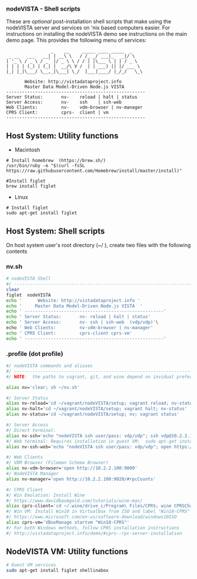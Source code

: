 ### nodeVISTA - Shell scripts
These are *optional* post-installation shell scripts that make using the nodeVISTA server and services on 'nix based computers easier.  For instructions on installing the nodeVISTA demo see instructions on the main demo page.  This provides the following menu of services:

```
                 _    __     _____ ____ _____  _
 _ __   ___   __| | __\ \   / /_ _/ ___|_   _|/ \
| '_ \ / _ \ / _` |/ _ \ \ / / | |\___ \ | | / _ \
| | | | (_) | (_| |  __/\ V /  | | ___) || |/ ___ \
|_| |_|\___/ \__,_|\___| \_/  |___|____/ |_/_/   \_\

       Website: http://vistadataproject.info
       Master Data Model-Driven Node.js VISTA
-----------------------------------------------------
Server Status:       nv-    reload | halt | status
Server Access:       nv-    ssh    | ssh-web
Web Clients:         nv-    vdm-browser | nv-manager
CPRS Client:         cprs-  client | vm
-----------------------------------------------------
```



## Host System: Utility functions
* Macintosh
```
# Install homebrew  (https://brew.sh/)
/usr/bin/ruby -e "$(curl -fsSL https://raw.githubusercontent.com/Homebrew/install/master/install)"

#Install figlet
brew install figlet
```

* Linux
``` 
# Install figlet
sudo apt-get install figlet
```


## Host System: Shell scripts
On host system user's root directory  (~/ ), create two files with the following contents

### nv.sh
``` sh
# nodeVISTA Shell 
#/ ----------------------------------------------------------------------
clear
figlet  nodeVISTA
echo '      Website: http://vistadataproject.info '
echo '     Master Data Model-Driven Node.js VISTA  '
echo ' -----------------------------------------------------'
echo ' Server Status:       nv- reload | halt | status'
echo ' Server Access:       nv- ssh | ssh-web  (vdp/vdp)'\
echo ' Web Clients:         nv-vdm-browser | nv-manager'
echo ' CPRS Client:         cprs-client cprs-vm'
echo ' -----------------------------------------------------'
```



### .profile  (dot profile)
``` sh
#/ nodeVISTA commands and aliases
#/ -----------------------------------------------------------------------
#/ NOTE:  the paths to vagrant, git, and wine depend on invidual preferences. 

alias nv='clear; sh ~/nv.sh'

#/ Server Status
alias nv-reload='cd ~/vagrant/nodeVISTA/setup; vagrant reload; nv-status'
alias nv-halt='cd ~/vagrant/nodeVISTA/setup; vagrant halt; nv-status'
alias nv-status='cd ~/vagrant/nodeVISTA/setup; nv; vagrant status'

#/ Server Access
#/ Direct terminal:
alias nv-ssh='echo "nodeVISTA ssh user/pass: vdp/vdp"; ssh vdp@10.2.2.100'
#/ Web terminal: Requires installation in guest VM:  sudo apt-get install shellinabox
alias nv-ssh-web='echo "nodeVISTA ssh user/pass: vdp/vdp"; open https://10.2.2.100:4200/'

#/ Web Clients
#/ VDM Browser (Fileman Schema Browser)
alias nv-vdm-browser='open http://10.2.2.100:9000'
#/ NodeVISTA Manager 
alias nv-manager='open http://10.2.2.100:9020/#rpcCounts'

#/ CPRS Client
#/ Win Emulation: Install Wine
#/ https://www.davidbaumgold.com/tutorials/wine-mac/
alias cprs-client='cd ~/.wine/drive_c/Program\ Files/CPRS; wine CPRSChart.exe'
#/ Win VM: Install Win10 in Virtualbox from ISO and label "Win10-CPRS"
#/ https://www.microsoft.com/en-us/software-download/windows10ISO
alias cprs-vm='VBoxManage startvm "Win10-CPRS"'
#/ For both Windows methods, follow CPRS installation instructions
#/ http://vistadataproject.info/demo/#cprs--rpc-server-installation
```



## NodeVISTA VM: Utility functions

``` sh
# Guest VM services
sudo apt-get install figlet shellinabox

```



